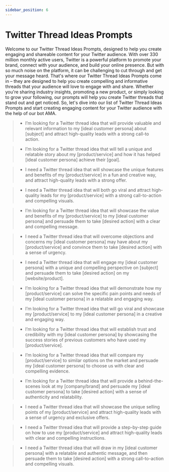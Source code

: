 ```yaml
---
sidebar_position: 6
---
```


# Twitter Thread Ideas Prompts

Welcome to our Twitter Thread Ideas Prompts, designed to help you create engaging and shareable content for your Twitter audience. With over 330 million monthly active users, Twitter is a powerful platform to promote your brand, connect with your audience, and build your online presence. But with so much noise on the platform, it can be challenging to cut through and get your message heard. That's where our Twitter Thread Ideas Prompts come in – they are designed to help you create compelling and informative threads that your audience will love to engage with and share. Whether you're sharing industry insights, promoting a new product, or simply looking to grow your following, our prompts will help you create Twitter threads that stand out and get noticed. So, let's dive into our list of Twitter Thread Ideas Prompts and start creating engaging content for your Twitter audience with the help of our bot AMA.

> - I’m looking for a Twitter thread idea that will provide valuable and relevant information to my [ideal customer persona] about [subject] and attract high-quality leads with a strong call-to action.

> - I’m looking for a Twitter thread idea that will tell a unique and relatable story about my [product/service] and how it has helped [ideal customer persona] achieve their [goal].

> - I need a Twitter thread idea that will showcase the unique features and benefits of my [product/service] in a fun and creative way, and attract high-quality leads with a strong offer.

> - I need a Twitter thread idea that will both go viral and attract high-quality leads for my [product/service] with a strong call-to-action and compelling visuals.

> - I’m looking for a Twitter thread idea that will showcase the value and benefits of my [product/service] to my [ideal customer persona] and persuade them to take [desired action] with a clear and compelling message.

> - I need a Twitter thread idea that will overcome objections and concerns my [ideal customer persona] may have about my [product/service] and convince them to take [desired action] with a sense of urgency.

> - I need a Twitter thread idea that will engage my [ideal customer persona] with a unique and compelling perspective on [subject] and persuade them to take [desired action] on my [website/product].

> - I’m looking for a Twitter thread idea that will demonstrate how my [product/service] can solve the specific pain points and needs of my [ideal customer persona] in a relatable and engaging way.

> - I’m looking for a Twitter thread idea that will go viral and showcase my [product/service] to my [ideal customer persona] in a creative and engaging way.

> - I’m looking for a Twitter thread idea that will establish trust and credibility with my [ideal customer persona] by showcasing the success stories of previous customers who have used my [product/service].

> - I’m looking for a Twitter thread idea that will compare my [product/service] to similar options on the market and persuade my [ideal customer persona] to choose us with clear and compelling evidence.

> - I’m looking for a Twitter thread idea that will provide a behind-the-scenes look at my [company/brand] and persuade my [ideal customer persona] to take [desired action] with a sense of authenticity and relatability.

> - I need a Twitter thread idea that will showcase the unique selling points of my [product/service] and attract high-quality leads with a sense of urgency and exclusive offers.

> - I need a Twitter thread idea that will provide a step-by-step guide on how to use my [product/service] and attract high-quality leads with clear and compelling instructions.

> - I need a Twitter thread idea that will draw in my [ideal customer persona] with a relatable and authentic message, and then persuade them to take [desired action] with a strong call-to-action and compelling visuals.